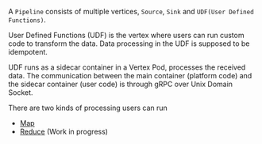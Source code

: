 A `Pipeline` consists of multiple vertices, `Source`, `Sink` and `UDF(User Defined Functions)`.

User Defined Functions (UDF) is the vertex where users can run custom code to 
transform the data. Data processing in the UDF is supposed to be idempotent.

UDF runs as a sidecar container in a Vertex Pod, processes the received data. 
The communication between the main container (platform code) and the sidecar 
container (user code) is through gRPC over Unix Domain Socket.

There are two kinds of processing users can run

  - [Map](./map/map.md)
  - [Reduce](./reduce/reduce.md) (Work in progress)